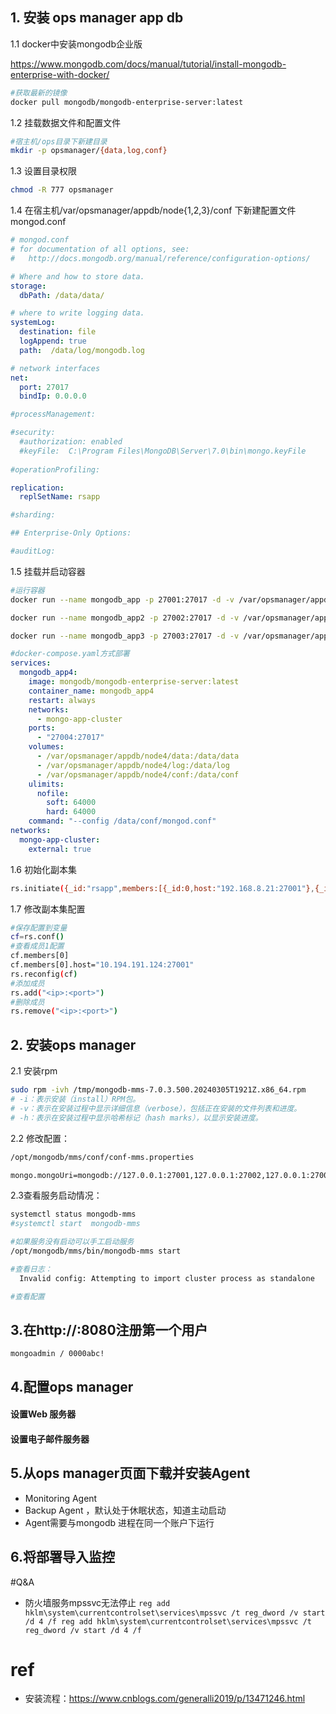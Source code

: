 ## 1. 安装 ops manager app db

1.1 docker中安装mongodb企业版

https://www.mongodb.com/docs/manual/tutorial/install-mongodb-enterprise-with-docker/

```bash
#获取最新的镜像
docker pull mongodb/mongodb-enterprise-server:latest
```

1.2 挂载数据文件和配置文件

```bash
#宿主机/ops目录下新建目录
mkdir -p opsmanager/{data,log,conf}
```

1.3 设置目录权限

```bash
chmod -R 777 opsmanager
```

1.4  在宿主机/var/opsmanager/appdb/node{1,2,3}/conf 下新建配置文件mongod.conf

```yaml
# mongod.conf
# for documentation of all options, see:
#   http://docs.mongodb.org/manual/reference/configuration-options/

# Where and how to store data.
storage:
  dbPath: /data/data/

# where to write logging data.
systemLog:
  destination: file
  logAppend: true
  path:  /data/log/mongodb.log

# network interfaces
net:
  port: 27017
  bindIp: 0.0.0.0

#processManagement:

#security:
  #authorization: enabled
  #keyFile:  C:\Program Files\MongoDB\Server\7.0\bin\mongo.keyFile
  
#operationProfiling:

replication:
  replSetName: rsapp

#sharding:

## Enterprise-Only Options:

#auditLog:

```

1.5 挂载并启动容器

```bash
#运行容器
docker run --name mongodb_app -p 27001:27017 -d -v /var/opsmanager/appdb/node1/data:/data/data -v /var/opsmanager/appdb/node1/log/:/data/log/ -v /var/opsmanager/appdb/node1/conf/:/data/conf/ --ulimit nofile=64000:64000 mongodb/mongodb-enterprise-server:7.0.6-ubuntu2204 --config /data/conf/mongod.conf

docker run --name mongodb_app2 -p 27002:27017 -d -v /var/opsmanager/appdb/node2/data:/data/data -v /var/opsmanager/appdb/node2/log/:/data/log/ -v /var/opsmanager/appdb/node2/conf/:/data/conf/ --ulimit nofile=64000:64000 mongodb/mongodb-enterprise-server:7.0.6-ubuntu2204 --config /data/conf/mongod.conf

docker run --name mongodb_app3 -p 27003:27017 -d -v /var/opsmanager/appdb/node3/data:/data/data -v /var/opsmanager/appdb/node3/log/:/data/log/ -v /var/opsmanager/appdb/node3/conf/:/data/conf/ --ulimit nofile=64000:64000 mongodb/mongodb-enterprise-server:7.0.6-ubuntu2204 --config /data/conf/mongod.conf


```

```yaml
#docker-compose.yaml方式部署
services:
  mongodb_app4:
    image: mongodb/mongodb-enterprise-server:latest
    container_name: mongodb_app4
	restart: always
	networks:
	  - mongo-app-cluster
    ports:
      - "27004:27017"
    volumes:
      - /var/opsmanager/appdb/node4/data:/data/data
      - /var/opsmanager/appdb/node4/log:/data/log
      - /var/opsmanager/appdb/node4/conf:/data/conf
    ulimits:
      nofile:
        soft: 64000
        hard: 64000
    command: "--config /data/conf/mongod.conf"
networks:
  mongo-app-cluster:
    external: true	
```



1.6 初始化副本集

```bash
rs.initiate({_id:"rsapp",members:[{_id:0,host:"192.168.8.21:27001"},{_id:1,host:"192.168.8.21:27002"},{_id:2,host:"192.168.8.21:27003"}]})
```

1.7 修改副本集配置

```bash
#保存配置到变量
cf=rs.conf()
#查看成员1配置
cf.members[0]
cf.members[0].host="10.194.191.124:27001"
rs.reconfig(cf)
#添加成员
rs.add("<ip>:<port>")
#删除成员
rs.remove("<ip>:<port>")

```


##  2. 安装ops manager

2.1 安装rpm

```bash
sudo rpm -ivh /tmp/mongodb-mms-7.0.3.500.20240305T1921Z.x86_64.rpm
# -i：表示安装（install）RPM包。
# -v：表示在安装过程中显示详细信息（verbose），包括正在安装的文件列表和进度。
# -h：表示在安装过程中显示哈希标记（hash marks），以显示安装进度。
```

2.2 修改配置：

```bash
/opt/mongodb/mms/conf/conf-mms.properties

mongo.mongoUri=mongodb://127.0.0.1:27001,127.0.0.1:27002,127.0.0.1:27003/?replicaSet=rsapp&maxPoolSize=150&retryWrites=false&retryReads=false&uuidRepresentation=standard
```

 

2.3查看服务启动情况：

```bash
systemctl status mongodb-mms
#systemctl start  mongodb-mms

#如果服务没有启动可以手工启动服务
/opt/mongodb/mms/bin/mongodb-mms start

#查看日志：
  Invalid config: Attempting to import cluster process as standalone  

#查看配置
```

## 3.在http://<host>:8080注册第一个用户

```
mongoadmin / 0000abc!

```



## 4.配置ops manager

#### 设置Web 服务器

#### 设置电子邮件服务器





## 5.从ops manager页面下载并安装Agent
- Monitoring Agent
- Backup Agent ，默认处于休眠状态，知道主动启动
- Agent需要与mongodb 进程在同一个账户下运行
## 6.将部署导入监控


#Q&A
- 防火墙服务mpssvc无法停止
`reg add hklm\system\currentcontrolset\services\mpssvc /t reg_dword /v start /d 4 /f reg add hklm\system\currentcontrolset\services\mpssvc /t reg_dword /v start /d 4 /f `
# ref
- 安装流程：https://www.cnblogs.com/generalli2019/p/13471246.html

